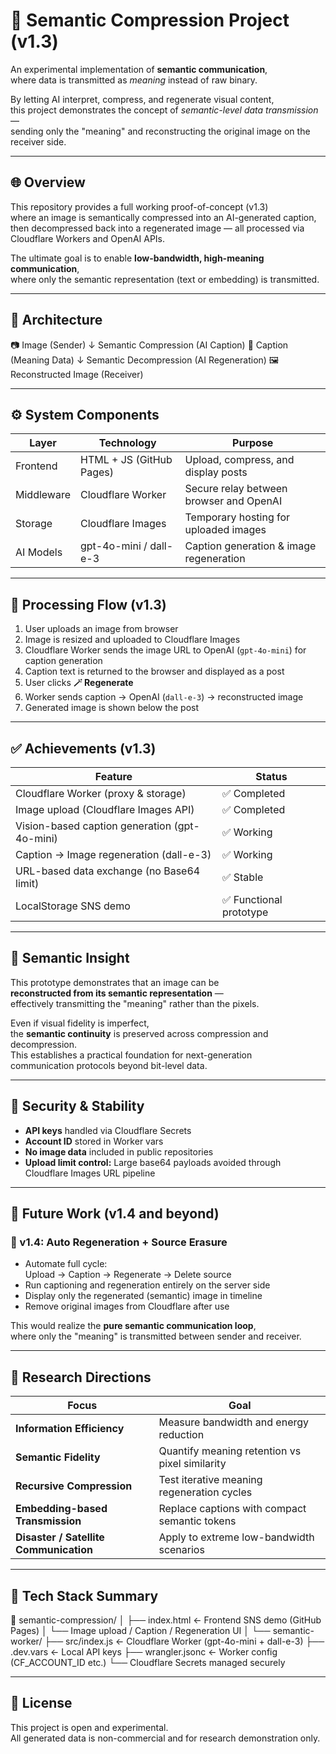 # 🧭 Semantic Compression Project (v1.3)

An experimental implementation of **semantic communication**,  
where data is transmitted as *meaning* instead of raw binary.  

By letting AI interpret, compress, and regenerate visual content,  
this project demonstrates the concept of *semantic-level data transmission* —  
sending only the "meaning" and reconstructing the original image on the receiver side.

---

## 🌐 Overview

This repository provides a full working proof-of-concept (v1.3)  
where an image is semantically compressed into an AI-generated caption,  
then decompressed back into a regenerated image — all processed via  
Cloudflare Workers and OpenAI APIs.

The ultimate goal is to enable **low-bandwidth, high-meaning communication**,  
where only the semantic representation (text or embedding) is transmitted.

---

## 🧩 Architecture

📷 Image (Sender)
↓ Semantic Compression (AI Caption)
🧾 Caption (Meaning Data)
↓ Semantic Decompression (AI Regeneration)
🖼️ Reconstructed Image (Receiver)

---

## ⚙️ System Components

| Layer | Technology | Purpose |
|-------|-------------|----------|
| Frontend | HTML + JS (GitHub Pages) | Upload, compress, and display posts |
| Middleware | Cloudflare Worker | Secure relay between browser and OpenAI |
| Storage | Cloudflare Images | Temporary hosting for uploaded images |
| AI Models | gpt-4o-mini / dall-e-3 | Caption generation & image regeneration |

---

## 🔁 Processing Flow (v1.3)

1. User uploads an image from browser  
2. Image is resized and uploaded to Cloudflare Images  
3. Cloudflare Worker sends the image URL to OpenAI (`gpt-4o-mini`) for caption generation  
4. Caption text is returned to the browser and displayed as a post  
5. User clicks **🪄 Regenerate**  
6. Worker sends caption → OpenAI (`dall-e-3`) → reconstructed image  
7. Generated image is shown below the post  

---

## ✅ Achievements (v1.3)

| Feature | Status |
|----------|--------|
| Cloudflare Worker (proxy & storage) | ✅ Completed |
| Image upload (Cloudflare Images API) | ✅ Completed |
| Vision-based caption generation (gpt-4o-mini) | ✅ Working |
| Caption → Image regeneration (dall-e-3) | ✅ Working |
| URL-based data exchange (no Base64 limit) | ✅ Stable |
| LocalStorage SNS demo | ✅ Functional prototype |

---

## 🧠 Semantic Insight

This prototype demonstrates that an image can be  
**reconstructed from its semantic representation** —  
effectively transmitting the "meaning" rather than the pixels.  

Even if visual fidelity is imperfect,  
the **semantic continuity** is preserved across compression and decompression.  
This establishes a practical foundation for next-generation  
communication protocols beyond bit-level data.

---

## 🔐 Security & Stability

- **API keys** handled via Cloudflare Secrets  
- **Account ID** stored in Worker vars  
- **No image data** included in public repositories  
- **Upload limit control:** Large base64 payloads avoided through Cloudflare Images URL pipeline

---

## 🚀 Future Work (v1.4 and beyond)

### 🎯 v1.4: Auto Regeneration + Source Erasure

- Automate full cycle:  
  Upload → Caption → Regenerate → Delete source  
- Run captioning and regeneration entirely on the server side  
- Display only the regenerated (semantic) image in timeline  
- Remove original images from Cloudflare after use  

This would realize the **pure semantic communication loop**,  
where only the "meaning" is transmitted between sender and receiver.

---

## 🔬 Research Directions

| Focus | Goal |
|--------|------|
| **Information Efficiency** | Measure bandwidth and energy reduction |
| **Semantic Fidelity** | Quantify meaning retention vs pixel similarity |
| **Recursive Compression** | Test iterative meaning regeneration cycles |
| **Embedding-based Transmission** | Replace captions with compact semantic tokens |
| **Disaster / Satellite Communication** | Apply to extreme low-bandwidth scenarios |

---

## 🧰 Tech Stack Summary

📁 semantic-compression/
│
├── index.html ← Frontend SNS demo (GitHub Pages)
│ └── Image upload / Caption / Regeneration UI
│
└── semantic-worker/
├── src/index.js ← Cloudflare Worker (gpt-4o-mini + dall-e-3)
├── .dev.vars ← Local API keys
├── wrangler.jsonc ← Worker config (CF_ACCOUNT_ID etc.)
└── Cloudflare Secrets managed securely

---

## 📜 License

This project is open and experimental.  
All generated data is non-commercial and for research demonstration only.
